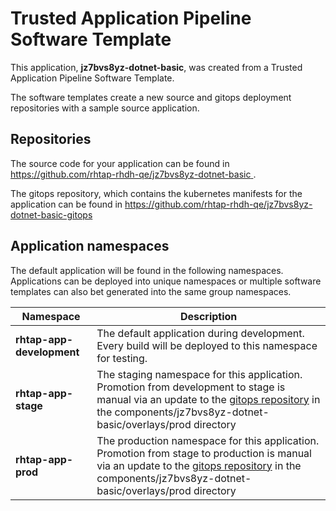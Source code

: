 # Trusted Application Pipeline Software Template

This application, **jz7bvs8yz-dotnet-basic**, was created from a Trusted Application Pipeline Software Template.

The software templates create a new source and gitops deployment repositories with a sample source application. 

## Repositories

The source code for your application can be found in [https://github.com/rhtap-rhdh-qe/jz7bvs8yz-dotnet-basic ](https://github.com/rhtap-rhdh-qe/jz7bvs8yz-dotnet-basic ).
 
The gitops repository, which contains the kubernetes manifests for the application can be found in 
[https://github.com/rhtap-rhdh-qe/jz7bvs8yz-dotnet-basic-gitops ](https://github.com/rhtap-rhdh-qe/jz7bvs8yz-dotnet-basic-gitops ) 

## Application namespaces 

The default application will be found in the following namespaces. Applications can be deployed into unique namespaces or multiple software templates can also bet generated into the same group namespaces.  

|  Namespace   |  Description   |  
| -------- | -------- |   
| **rhtap-app-development** | The default application during development. Every build will be deployed to this namespace for testing. | 
| **rhtap-app-stage** | The staging namespace for this application. Promotion from development to stage is manual via an update to the [gitops repository](https://github.com/rhtap-rhdh-qe/jz7bvs8yz-dotnet-basic-gitops ) in the components/jz7bvs8yz-dotnet-basic/overlays/prod directory |  
| **rhtap-app-prod** | The production namespace for this application. Promotion from stage to production is manual via an update to the [gitops repository](https://github.com/rhtap-rhdh-qe/jz7bvs8yz-dotnet-basic-gitops ) in the components/jz7bvs8yz-dotnet-basic/overlays/prod directory | 